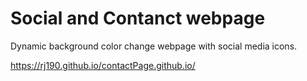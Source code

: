 # Social and Contanct webpage

Dynamic background color change webpage with social media icons.

https://rj190.github.io/contactPage.github.io/
